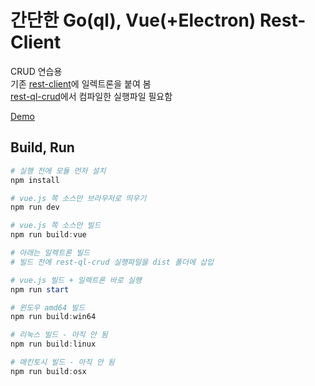 # 간단한 Go(ql), Vue(+Electron) Rest-Client
CRUD 연습용  
기존 [rest-client](https://github.com/practice-golang/rest-client)에 일렉트론을 붙여 봄  
[rest-ql-crud](https://github.com/practice-golang/rest-ql-crud)에서 컴파일한 실행파일 필요함  

[Demo](https://www.dropbox.com/s/qxi5hwji6o1h76b/ElectronVue-0.0.1-win.zip?dl=1)  

## Build, Run
```powershell
# 실행 전에 모듈 먼저 설치
npm install

# vue.js 쪽 소스만 브라우저로 띄우기
npm run dev

# vue.js 쪽 소스만 빌드
npm run build:vue

# 아래는 일렉트론 빌드
# 빌드 전에 rest-ql-crud 실행파일을 dist 폴더에 삽입

# vue.js 빌드 + 일렉트론 바로 실행
npm run start

# 윈도우 amd64 빌드
npm run build:win64

# 리눅스 빌드 - 아직 안 됨
npm run build:linux

# 매킨토시 빌드 - 아직 안 됨
npm run build:osx
```
